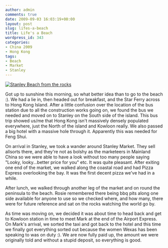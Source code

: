 ```yaml
---
author: admin
comments: true
date: 2009-09-03 16:03:19+00:00
layout: post
slug: lifes-a-beach
title: Life's a Beach
wordpress_id: 343
categories:
- China 2009
- Hong Kong
tags:
- Beach
- Market
- Stanley
---
```


[![Stanley Beach from the rocks](http://travel.perry-online.me.uk/files/2012/08/sfpgMjAwOS8yMDA5LjA4LjA1IC0gMjAwOS4wOS4xMSBUb3VyIG9mIENoaW5hLzIwMDkuMDguMzEgLSAyMDA5LjA5LjExIEhvbmcgS29uZy8qSU1HXzQ2NTIuSlBHKippbWFnZSoqZjUzOGJkNmFkMmFmMjdhNmRkOTNiYjM4OTMwNTc3ZDYamp-300x199.jpg)](http://travel.perry-online.me.uk/files/2012/08/sfpgMjAwOS8yMDA5LjA4LjA1IC0gMjAwOS4wOS4xMSBUb3VyIG9mIENoaW5hLzIwMDkuMDguMzEgLSAyMDA5LjA5LjExIEhvbmcgS29uZy8qSU1HXzQ2NTIuSlBHKippbWFnZSoqZjUzOGJkNmFkMmFmMjdhNmRkOTNiYjM4OTMwNTc3ZDYamp.jpg)


Got up to sunshine this morning, so what better idea than to go to the beach :). We had a lie in, then headed out for breakfast, and the Star Ferry across to Hong Kong Island. After a little confusion over the location of the bus station due to all the construction works going on, we found the bus we needed and moved on to Stanley on the South side of the island. This bus trip showed us/me that Hong Kong isn't massively densely populated everywhere, just the North of the island and Kowloon really. We also passed a big hotel with a massive hole through it. Apparently this was needed for Feng Shui.

On arrival in Stanley, we took a wander around Stanley Market. They sell allsorts there, and they're not as bolshy as the marketeers in Mainland China so we were able to have a look without too many people saying "Looky, looky...better price for you" etc. It was quite pleasant. After exiting one end of the market, we walked along the coastal road and had Pizza Express overlooking the bay. It was the first decent pizza we've had in a while.

After lunch, we walked through another leg of the market and on round the peninsula to the beach. Rosie remembered there being bbq pits along one side available for anyone to use so we checked where, and how many, there were for future reference and sat on the rocks watching the world go by.

As time was moving on, we decided it was about time to head back and get to Kowloon station in time to meet Mark at the end of the Airport Express. On Mark's arrival, we sorted the taxi and got back to the hotel and this time we finally got everything sorted out because the women Wexas has been speaking to was on duty :). We are now fully paid up, the amount we were originally told and without a stupid deposit, so everything is good.
